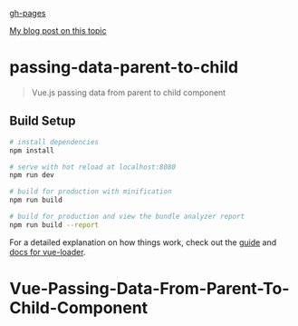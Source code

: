 [gh-pages](https://shanegibney.github.io/Vue-Passing-Data-From-Parent-To-Child-Component/#/)

[My blog post on this topic](http://www.shanegibney.com/shanegibney/vue-passing-data-from-parent-to-child-component/)

# passing-data-parent-to-child

> Vue.js passing data from parent to child component

## Build Setup

``` bash
# install dependencies
npm install

# serve with hot reload at localhost:8080
npm run dev

# build for production with minification
npm run build

# build for production and view the bundle analyzer report
npm run build --report
```

For a detailed explanation on how things work, check out the [guide](http://vuejs-templates.github.io/webpack/) and [docs for vue-loader](http://vuejs.github.io/vue-loader).
# Vue-Passing-Data-From-Parent-To-Child-Component

